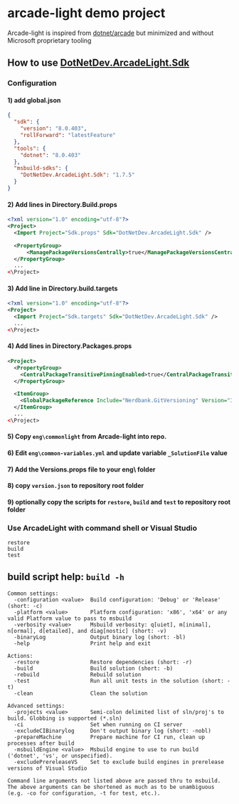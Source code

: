 # arcade-light demo project
Arcade-light is inspired from [dotnet/arcade](https://github.com/dotnet/arcade) but minimized and without Microsoft proprietary tooling


## How to use [DotNetDev.ArcadeLight.Sdk](https://github.com/Bertk/arcade-light/tree/main/src/DotNetDev.ArcadeLight.Sdk)

### Configuration

#### 1) add global.json

```json
{
  "sdk": {
    "version": "8.0.403",
    "rollForward": "latestFeature"
  },
  "tools": {
    "dotnet": "8.0.403"
  },
  "msbuild-sdks": {
    "DotNetDev.ArcadeLight.Sdk": "1.7.5"
  }
}
```

#### 2) Add lines in Directory.Build.props

```xml
<?xml version="1.0" encoding="utf-8"?>
<Project>
  <Import Project="Sdk.props" Sdk="DotNetDev.ArcadeLight.Sdk" />

  <PropertyGroup>
      <ManagePackageVersionsCentrally>true</ManagePackageVersionsCentrally>
  </PropertyGroup>
  ...
<\Project>
```

#### 3) Add line in Directory.build.targets

```xml
<?xml version="1.0" encoding="utf-8"?>
<Project>
  <Import Project="Sdk.targets" Sdk="DotNetDev.ArcadeLight.Sdk" />
  ...
<\Project>
```

#### 4) Add lines in Directory.Packages.props

```xml
<Project>
  <PropertyGroup>
    <CentralPackageTransitivePinningEnabled>true</CentralPackageTransitivePinningEnabled>
  </PropertyGroup>

  <ItemGroup>
    <GlobalPackageReference Include="Nerdbank.GitVersioning" Version="3.6.146" />
  </ItemGroup>
  ...
<\Project>
```

#### 5) Copy `eng\commonlight` from Arcade-light into repo.

#### 6) Edit  `eng\common-variables.yml` and update variable `_SolutionFile` value

#### 7) Add the Versions.props file to your eng\ folder

#### 8) copy `version.json` to repository root folder

#### 9) optionally copy the scripts for `restore`, `build` and `test` to repository root folder

### Use ArcadeLight with command shell or Visual Studio

```shell
restore
build
test
```

## build script help: `build -h`

```text
Common settings:
  -configuration <value>  Build configuration: 'Debug' or 'Release' (short: -c)
  -platform <value>       Platform configuration: 'x86', 'x64' or any valid Platform value to pass to msbuild
  -verbosity <value>      Msbuild verbosity: q[uiet], m[inimal], n[ormal], d[etailed], and diag[nostic] (short: -v)
  -binaryLog              Output binary log (short: -bl)
  -help                   Print help and exit

Actions:
  -restore                Restore dependencies (short: -r)
  -build                  Build solution (short: -b)
  -rebuild                Rebuild solution
  -test                   Run all unit tests in the solution (short: -t)
  -clean                  Clean the solution

Advanced settings:
  -projects <value>       Semi-colon delimited list of sln/proj's to build. Globbing is supported (*.sln)
  -ci                     Set when running on CI server
  -excludeCIBinarylog     Don't output binary log (short: -nobl)
  -prepareMachine         Prepare machine for CI run, clean up processes after build
  -msbuildEngine <value>  Msbuild engine to use to run build ('dotnet', 'vs', or unspecified).
  -excludePrereleaseVS    Set to exclude build engines in prerelease versions of Visual Studio

Command line arguments not listed above are passed thru to msbuild.
The above arguments can be shortened as much as to be unambiguous (e.g. -co for configuration, -t for test, etc.).
```
